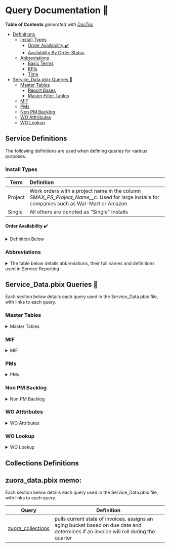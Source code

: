 # Query Documentation :open_book:

<!-- START doctoc generated TOC please keep comment here to allow auto update -->
<!-- DON'T EDIT THIS SECTION, INSTEAD RE-RUN doctoc TO UPDATE -->
**Table of Contents**  *generated with [DocToc](https://github.com/thlorenz/doctoc)*

- [Definitions](#definitions)
  - [Install Types](#install-types)
    - [Order Availability :heavy_check_mark:](#order-availability-heavy_check_mark)
    - [Availability By Order Status](#availability-by-order-status)
  - [Abbreviations](#abbreviations)
    - [Basic Terms](#basic-terms)
    - [KPIs](#kpis)
    - [Time](#time)
- [Service_Data.pbix Queries :memo:](#service_datapbix-queries-memo)
  - [Master Tables](#master-tables)
    - [Report Bases](#report-bases)
    - [Master Filter Tables](#master-filter-tables)
  - [MIF](#mif)
  - [PMs](#pms)
  - [Non PM Backlog](#non-pm-backlog)
  - [WO Atttributes](#wo-atttributes)
  - [WO Lookup](#wo-lookup)

<!-- END doctoc generated TOC please keep comment here to allow auto update -->

## Service Definitions

The following definitions are used when defining queries for various purposes.

### Install Types
| Term  | Definition |
| ------| :---|
| Project |  Work orders with a project name in the column *SMAX_PS_Project_Name__c*. Used for large installs for companies such as Wal-Mart or Amazon
| Single |  All others are denoted as "Single" Installs |

#### Order Availability :heavy_check_mark:

<details>
  <summary> Definition Below  </summary>
  
***

Determines whether or not the work can be completed at this time. All scheduled work orders go in a separate bucket titled "Scheduled"
  
#### Availability By Order Status

| Unavailable  | Available  |
| ------------- | ------------- |
| Parts Hold | On Site|
| Pending Equipment/Parts | Open |
| Supply Chain Hold | Ready to Schedule |
| Sales Hold | Reschedule |
| Pending Contractor | Scheduling Hold |
| OS Pending contractor (ETA) | Service Hold |
| OS Pending contractor (Paperwork) | |
| OS Hold for shipping ETA | |
| OS Warranty | |
| Customer Success Hold | |
| Customer Hold | |
| Credit Hold | |

</details>

### Abbreviations

<details>
  <summary> The table below details abbreviations, their full names and definitions used in Service Reporting  </summary>

#### Basic Terms

| Abbreviation  | Full Name | Definition  |
| ------------- | ------------- | ------------- |
| WO | Work Order |  |
| RMR | Recurring Monthly Revenue | Money received from machine rentals |
| MIF | Machines in Field | These are the products in the field. This definition varies by department. Finance defines as machines with RMR while service defines as machines with subscription type of maintenance or rental. |
| PM | Preventative Maintenace | Cleaning the machine and changing filters |
| NRU | Non-responding Unit | GPS tracking unit failures, tracked by fleet admin |

#### KPIs

| Abbreviation  | Full Name | Definition  |
| ------------- | ------------- | ------------- |
| FTF |  First Time Fix | Indicates the percentage of time a technician is able to fix the issue the first time, without need for additional expertise, information, or parts |
| FTI |  First Time Install | Same as above but for installations |
| OTR | On Time Rating | An order is considered completed on time if it resolved before or on the resolution customer by date. On Time Rating is the percentage of break fix calls completed on time |
| SLA | Service Level Agreement | These vary based on order type |

#### Time

| Abbreviation  | Full Name |
| ------------- | ------------- |
| TTM | Trailing 12 Months |
| EoP | End of Period |

</details>

## Service_Data.pbix Queries :memo:

Each section below details each query used in the Service_Data.pbix file, with links to each query.

### Master Tables

<details>
  <summary> Master Tables  </summary>
 
***
Used as the basis for a report or a way to link different tables together for filtering purposes to ensure the correct data is shown.

#### Report Bases
| Query | Definition  |
| ------------- | ------------- | 
| [master_MIF](https://github.com/jfallt/PBI-Github/blob/master/SQL%20Queries/Service%20Data/Master%20Tables/master_MIF.sql) | MIF or *Machines in Field* |
| [master_SVMXC_Service_Order](https://github.com/jfallt/PBI-Github/blob/master/SQL%20Queries/Service%20Data/Master%20Tables/master_SVMXC_Service_Order.sql) | All ServiceMax service orders |
  
 #### Master Filter Tables
| Query | Definition  |
| ------------- | ------------- | 
| [master_account](https://github.com/jfallt/PBI-Github/blob/master/SQL%20Queries/Service%20Data/Master%20Tables/master_account.sql)| Only includes accounts with SVMXC service orders
| [master_filtration](https://github.com/jfallt/PBI-Github/blob/master/SQL%20Queries/Service%20Data/Master%20Tables/master_filtration.sql) | Distinct filters, categorized by RO (*Reverse Osmosis*) or Standard |
| [master_FSM_to_Market_Lookup](https://github.com/jfallt/PBI-Github/blob/master/SQL%20Queries/Service%20Data/Master%20Tables/master_FSM_to_Market_Lookup.sql) | Current Market assignments by FSM <Field Service Manager>, Used to tie different tables together by Market (i.e. master_SVMXC_Service_Order and master_MIF) |
| [master_item](https://github.com/jfallt/PBI-Github/blob/master/SQL%20Queries/Service%20Data/Master%20Tables/master_item.sql) | Master Product List, joined with Product2Master to consolidate similar products with different productIDs |
| [master_location](https://github.com/jfallt/PBI-Github/blob/master/SQL%20Queries/Service%20Data/Master%20Tables/master_location.sql) | Zip codes with current MIF count, latitude and longitude for GIS reporting |
| [master_order_types](https://github.com/jfallt/PBI-Github/blob/master/SQL%20Queries/Service%20Data/Master%20Tables/master_order_types.sql)| All order types from SVMXC |
| [master_productFamily](https://github.com/jfallt/PBI-Github/blob/master/SQL%20Queries/Service%20Data/Master%20Tables/master_productFamily.sql)| Use to filter reports using multiple tables with product family data |
| [master_sales_reps](https://github.com/jfallt/PBI-Github/blob/master/SQL%20Queries/Service%20Data/Master%20Tables/master_sales_reps.sql)| Sales reps on SVMXC orders |

</details>

### MIF

<details>
  <summary> MIF  </summary>
  
| Query | Definition  |
| ------------- | ------------- | 
| [MIF_Current_Installed_Products](https://github.com/jfallt/PBI-Github/blob/master/SQL%20Queries/Service%20Data/MIF/MIF_Current_Installed_Products.sql) | Serial labels for installed products, mot currently used for any reports | 
| [MIF_Historic](https://github.com/jfallt/PBI-Github/blob/master/SQL%20Queries/Service%20Data/MIF/MIF_Historic.sql) | Counts by Market, Product Family | 
|  [MIF_Historic_PreConversion](https://github.com/jfallt/PBI-Github/blob/master/SQL%20Queries/Service%20Data/MIF/MIF_Historic_PreConversion.sql) | Counts by Market, Product Family, combined with the query above in PBI for complete MIF history | 
</details>

### PMs
<details>
  <summary> PMs  </summary>
  
| Query | Definition  |
| ------------- | ------------- | 
| [wo_PM_backlog_dbo](https://github.com/jfallt/PBI-Github/blob/master/SQL%20Queries/Service%20Data/PMs/wo_PM_backlog_dbo.sql) | PM backlog from 2/28/2018 to 3/31/19, combined with query below in PBI for complete backlog history |
| [wo_PM_SVMXC_pm_backlog_count](https://github.com/jfallt/PBI-Github/blob/master/SQL%20Queries/Service%20Data/PMs/wo_SVMXC_pm_backlog_count.sql) | Backlog from 4/30/19 to Date |
| [wo_PM_SVMXC_pm_on_breakfix](https://github.com/jfallt/PBI-Github/blob/master/SQL%20Queries/Service%20Data/PMs/wo_SVMXC_pm_on_breakfix.sql) | WO Ids for breakfix pm counter resets (i.e. filter changes on breakfix) |
| [wo_PM_SVMXC_pm_creation_prediction](https://github.com/jfallt/PBI-Github/blob/master/SQL%20Queries/Service%20Data/PMs/wo_SVMXC_pm_creation_prediction.sql) | Shows current backlog, future PMs opening and projected PMs based on the date and frequency on each installed product |
 

</details>

### Non PM Backlog

<details>
  <summary> Non PM Backlog  </summary>

***
  
Refers to backlog of installs, purchase installs, removals and repossessions.

* [Non PM Backlog](https://github.com/jfallt/Quench_PowerBI_Reporting/blob/master/SQL%20Queries/Service%20Data/Non%20PM%20Backlog/wo_nonpm_backlog.sql)

</details>

### WO Atttributes

<details>
  <summary> WO Attributes  </summary>

***

1. These are complex and cannot be determined by calculated columns within PBI
1. Each attribute has its own query
1. Each query has its own set of parameters defined below
1. All abbreviations are defined above

* [wo_ftf_by_tech](https://github.com/jfallt/PBI-Github/blob/master/SQL%20Queries/Service%20Data/WO%20Attributes/wo_ftf_by_tech.sql)
  * When a technician selected "Additional Work Required", this query pulls the first row containing the following:
      * Resolution Code
      * Technician
      * Time
* [wo_labor_days](https://github.com/jfallt/PBI-Github/blob/master/SQL%20Queries/Service%20Data/WO%20Attributes/wo_labor_days.sql)
  * Uses labor transactions as another way to determine if a work order was an FTF (i.e. 2 visits is not an FTF)
* [wo_reschedules](https://github.com/jfallt/PBI-Github/blob/master/SQL%20Queries/Service%20Data/WO%20Attributes/wo_reschedules.sql)
  * Identify distinct scheduled dates (anything with 2 or more has n - 1 reschedules)
  * First scheduled date
  * Final scheduled date
* [wo_svmxc_order_history](https://github.com/jfallt/PBI-Github/blob/master/SQL%20Queries/Service%20Data/WO%20Attributes/wo_svmxc_order_history.sql)
  * Time in status
  * Used for Install SLA times
  * This is a part of the Temporal.SVMXCServiceOrder table but is pulled in separately to filter cancelled work orders to reduce data load
* [wo_work_order_line](https://github.com/jfallt/PBI-Github/blob/master/SQL%20Queries/Service%20Data/WO%20Attributes/wo_work_order_line.sql)
  * Aggregates cost by category
    * Parts
    * Tubing
    * Machines
    * Labor
    * Filters

</details>

### WO Lookup

<details>
  <summary> WO Lookup </summary>

* [wo_lookup_availability_and_group](https://github.com/jfallt/PBI-Github/blob/master/SQL%20Queries/Service%20Data/WO%20Lookup/wo_lookup_availability_and_group.sql)
  * Availability was [defined above](https://github.com/jfallt/PBI-Github/blob/master/Query_Documentation.md#install-types)
* [wo_lookup_pm_slas](https://github.com/jfallt/PBI-Github/blob/master/SQL%20Queries/Service%20Data/WO%20Lookup/wo_lookup_pm_slas.sql)
* [wo_lookup_problemcode_groups](https://github.com/jfallt/PBI-Github/blob/master/SQL%20Queries/Service%20Data/WO%20Lookup/wo_lookup_problemcode_groups.sql)
* [wo_lookup_rescode_groups](https://github.com/jfallt/PBI-Github/blob/master/SQL%20Queries/Service%20Data/WO%20Lookup/wo_lookup_rescode_groups.sql)
 
 </details>
 
 ## Collections Definitions

## zuora_data.pbix memo:

Each section below details each query used in the Service_Data.pbix file, with links to each query.


| Query | Definition  |
| ------------- | ------------- | 
| [zuora_collections](https://github.com/jfallt/Quench_PowerBI_Reporting/blob/master/SQL%20Queries/Zuora%20Data/zuora_collections.sql) | pulls current state of invoices, assigns an aging bucket based on due date and determines if an invoice will roll during the quarter |

